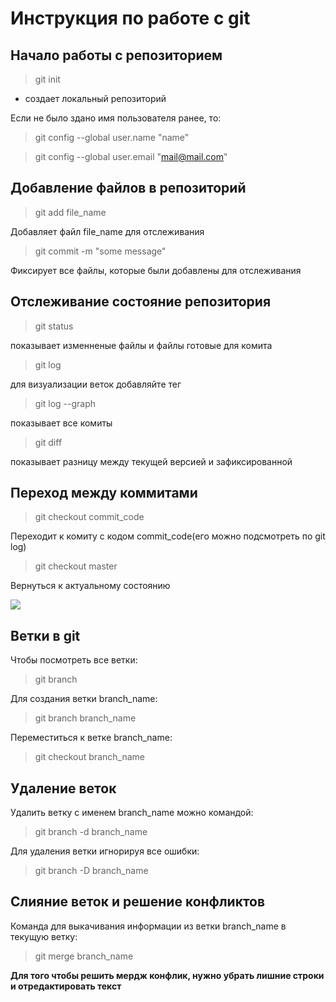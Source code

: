 # Инструкция по работе с git

## Начало работы с репозиторием
 > git init

 * создает локальный репозиторий

 Если не было здано имя пользователя ранее, то:
> git config --global user.name "name"

> git config --global user.email "mail@mail.com"

## Добавление файлов в репозиторий
> git add file_name

Добавляет файл file_name для отслеживания

> git commit -m "some message"

Фиксирует все файлы, которые были добавлены для отслеживания

## Отслеживание состояние репозитория
> git status

показывает изменненые файлы и файлы готовые для комита
> git log

для визуализации веток добавляйте тег 
> git log --graph

показывает все комиты
> git diff

показывает разницу между текущей версией и зафиксированной

## Переход между коммитами
> git checkout commit_code

Переходит к комиту с кодом commit_code(его можно подсмотреть по git log)

> git checkout master

Вернуться к актуальному состоянию

![](pic.jpg)


## Ветки в git
Чтобы посмотреть все ветки:
> git branch

Для создания ветки branch_name:
> git branch branch_name

Переместиться к ветке branch_name:
> git checkout branch_name



## Удаление веток

Удалить ветку с именем branch_name можно командой:
> git branch -d branch_name

Для удаления ветки игнорируя все ошибки:
> git branch -D branch_name

## Слияние веток и решение конфликтов

Команда для выкачивания информации из ветки branch_name в текущую ветку:
> git merge branch_name

**Для того чтобы решить мердж конфлик, нужно убрать лишние строки и отредактировать текст**

